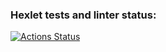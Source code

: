 ### Hexlet tests and linter status:
[![Actions Status](https://github.com/bysynth/php-project-lvl4/workflows/hexlet-check/badge.svg)](https://github.com/bysynth/php-project-lvl4/actions)